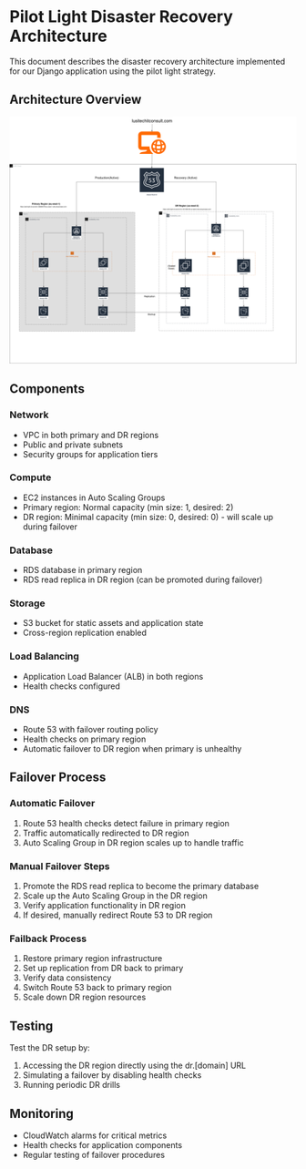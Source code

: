 # Pilot Light Disaster Recovery Architecture

This document describes the disaster recovery architecture implemented for our Django application using the pilot light strategy.

## Architecture Overview
![fgds](/src/dr.drawio.png)

## Components

### Network
- VPC in both primary and DR regions
- Public and private subnets
- Security groups for application tiers

### Compute
- EC2 instances in Auto Scaling Groups
- Primary region: Normal capacity (min size: 1, desired: 2)
- DR region: Minimal capacity (min size: 0, desired: 0) - will scale up during failover

### Database
- RDS database in primary region
- RDS read replica in DR region (can be promoted during failover)

### Storage
- S3 bucket for static assets and application state
- Cross-region replication enabled

### Load Balancing
- Application Load Balancer (ALB) in both regions
- Health checks configured

### DNS
- Route 53 with failover routing policy
- Health checks on primary region
- Automatic failover to DR region when primary is unhealthy

## Failover Process

### Automatic Failover
1. Route 53 health checks detect failure in primary region
2. Traffic automatically redirected to DR region
3. Auto Scaling Group in DR region scales up to handle traffic

### Manual Failover Steps
1. Promote the RDS read replica to become the primary database
2. Scale up the Auto Scaling Group in the DR region
3. Verify application functionality in DR region
4. If desired, manually redirect Route 53 to DR region

### Failback Process
1. Restore primary region infrastructure
2. Set up replication from DR back to primary
3. Verify data consistency
4. Switch Route 53 back to primary region
5. Scale down DR region resources

## Testing

Test the DR setup by:
1. Accessing the DR region directly using the dr.[domain] URL
2. Simulating a failover by disabling health checks
3. Running periodic DR drills

## Monitoring

- CloudWatch alarms for critical metrics
- Health checks for application components
- Regular testing of failover procedures
